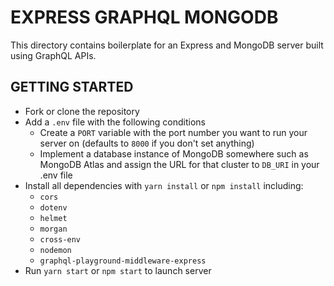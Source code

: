 # EXPRESS GRAPHQL MONGODB

This directory contains boilerplate for an Express and MongoDB server built using GraphQL APIs.

## GETTING STARTED

- Fork or clone the repository
- Add a `.env` file with the following conditions
  - Create a `PORT` variable with the port number you want to run your server on (defaults to `8000` if you don't set anything)
  - Implement a database instance of MongoDB somewhere such as MongoDB Atlas and assign the URL for that cluster to `DB_URI` in your .env file
- Install all dependencies with `yarn install` or `npm install` including:
  - `cors`
  - `dotenv`
  - `helmet`
  - `morgan`
  - `cross-env`
  - `nodemon`
  - `graphql-playground-middleware-express`
- Run `yarn start` or `npm start` to launch server
